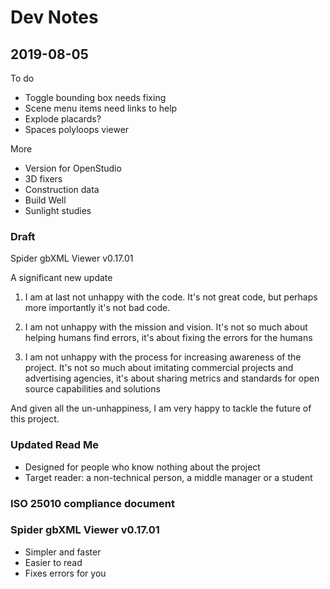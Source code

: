 # Dev Notes


## 2019-08-05

To do


* Toggle bounding box needs fixing
* Scene menu items need links to help
* Explode placards?
* Spaces polyloops viewer

More

* Version for OpenStudio
* 3D fixers
* Construction data
* Build Well
* Sunlight studies


### Draft

Spider gbXML Viewer v0.17.01

A significant new update

1. I am at last not unhappy with the code. It's not great code, but perhaps more importantly it's not bad code.

2. I am not unhappy with the mission and vision. It's not so much about helping humans find errors, it's about fixing the errors for the humans

3. I am not unhappy with the process for increasing awareness of the project. It's not so much about imitating commercial projects and advertising agencies, it's about sharing metrics and standards for open source capabilities and solutions

And given all the un-unhappiness, I am very happy to tackle the future of this project.



### Updated Read Me

* Designed for people who know nothing about the project
* Target reader: a non-technical person, a middle manager or a student

### ISO 25010 compliance document


### Spider gbXML Viewer v0.17.01

* Simpler and faster
* Easier to read
* Fixes errors for you
